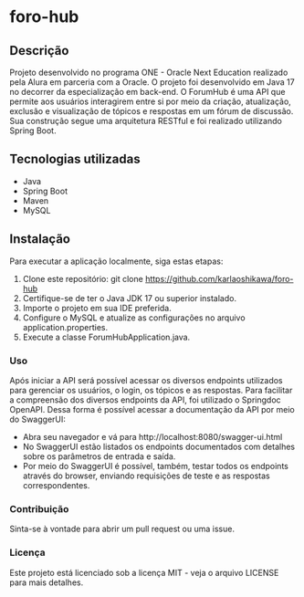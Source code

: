 # foro-hub

## Descrição
Projeto desenvolvido no programa ONE - Oracle Next Education realizado pela Alura em parceria com a Oracle.
O projeto foi desenvolvido em Java 17 no decorrer da especialização em back-end. 
O ForumHub é uma API que permite aos usuários interagirem entre si por meio da criação, atualização, exclusão e visualização de tópicos e respostas em um fórum de discussão.
Sua construção segue uma arquitetura RESTful e foi realizado utilizando Spring Boot.

## Tecnologias utilizadas
- Java
- Spring Boot
- Maven
- MySQL

## Instalação
Para executar a aplicação localmente, siga estas etapas:
1. Clone este repositório: git clone https://github.com/karlaoshikawa/foro-hub
2. Certifique-se de ter o Java JDK 17 ou superior instalado.
3. Importe o projeto em sua IDE preferida.
4. Configure o MySQL e atualize as configurações no arquivo application.properties.
5. Execute a classe ForumHubApplication.java.

### Uso
Após iniciar a API será possível acessar os diversos endpoints utilizados para gerenciar os usuários, o login, os tópicos e as respostas.
Para facilitar a compreensão dos diversos endpoints da API, foi utilizado o Springdoc OpenAPI. Dessa forma é possível acessar a documentação da API por meio do SwaggerUI:
- Abra seu navegador e vá para http://localhost:8080/swagger-ui.html
- No SwaggerUI estão listados os endpoints documentados com detalhes sobre os parâmetros de entrada e saída.
- Por meio do SwaggerUI é possível, também, testar todos os endpoints através do browser, enviando requisições de teste e as respostas correspondentes.

### Contribuição
Sinta-se à vontade para abrir um pull request ou uma issue.

### Licença
Este projeto está licenciado sob a licença MIT - veja o arquivo LICENSE para mais detalhes.

